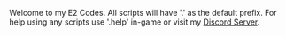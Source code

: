 Welcome to my E2 Codes.
All scripts will have '.' as the default prefix.
For help using any scripts use '.help' in-game or visit my [Discord Server](https://discord.gg/wbxpnEuvaZ).
